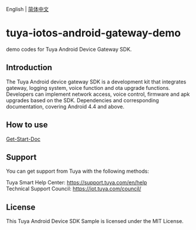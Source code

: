 English | [简体中文](./README_cn.md)

# tuya-iotos-android-gateway-demo
demo codes for Tuya Android Device Gateway SDK.


## Introduction

The Tuya Android device gateway SDK is a development kit that integrates gateway, logging system, voice function and ota upgrade functions. Developers can implement network access, voice control, firmware and apk upgrades based on the SDK. Dependencies and corresponding documentation, covering Android 4.4 and above.

## How to use
[Get-Start-Doc](https://github.com/TuyaInc/tuyasmart_android_device_central_sdk/blob/stable/README.md)

## Support
You can get support from Tuya with the following methods:

Tuya Smart Help Center: https://support.tuya.com/en/help  
Technical Support Council: https://iot.tuya.com/council/ 

## License
This Tuya Android Device SDK Sample is licensed under the MIT License.



